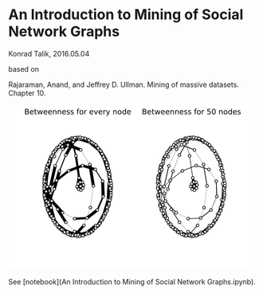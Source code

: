 # An Introduction to Mining of Social Network Graphs

Konrad Talik, 2016.05.04

based on

Rajaraman, Anand, and Jeffrey D. Ullman. Mining of massive datasets. Chapter 10.

![Betweenness](img/betweenness.png)

See [notebook](An Introduction to Mining of Social Network Graphs.ipynb).
